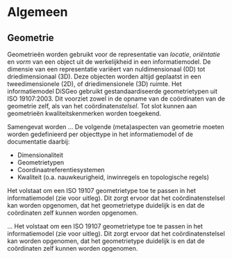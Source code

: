 # Algemeen

## Geometrie

Geometrieën worden gebruikt voor de representatie van _locatie_, _oriëntatie_ en _vorm_ van een object uit de werkelijkheid in een informatiemodel. De dimensie van een representatie variëert van nuldimensionaal (0D) tot driedimensionaal (3D). Deze objecten worden altijd geplaatst in een tweedimensionele (2D), of driedimensionele (3D) ruimte. Het informatiemodel DiSGeo gebruikt gestandaardiseerde geometrietypen uit ISO 19107:2003. Dit voorziet zowel in de opname van de coördinaten van de geometrie zelf, als van het coördinaten<i>stelsel</i>. Tot slot kunnen aan geometrieën kwaliteitskenmerken worden toegekend. 




Samengevat worden ...
De volgende (meta)aspecten van geometrie moeten worden gedefinieerd per objecttype in het informatiemodel of de documentatie daarbij:

 - Dimensionaliteit
 - Geometrietypen
 - Coordinaatreferentiesystemen
 - Kwaliteit (o.a. nauwkeurigheid, inwinregels en topologische regels)

Het volstaat om een ISO 19107 geometrietype toe te passen in het informatiemodel (zie [](#geometrie-in-model) voor uitleg). Dit zorgt ervoor dat het coördinatenstelsel kan worden opgenomen, dat het geometrietype duidelijk is en dat de coördinaten zelf kunnen worden opgenomen.



... 
Het volstaat om een ISO 19107 geometrietype toe te passen in het informatiemodel (zie [](#geometrie-in-model) voor uitleg). Dit zorgt ervoor dat het coördinatenstelsel kan worden opgenomen, dat het geometrietype duidelijk is en dat de coördinaten zelf kunnen worden opgenomen.
